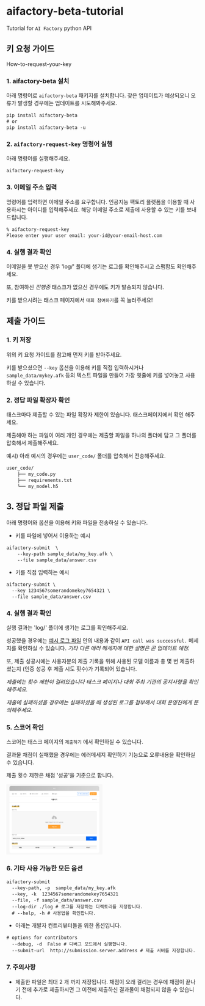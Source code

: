 # aifactory-beta-tutorial
Tutorial for `AI Factory` python API

## 키 요청 가이드 
How-to-request-your-key

### 1. aifactory-beta 설치

아래 명령어로 `aifactory-beta` 패키지를 설치합니다.
잦은 업데이트가 예상되오니 오류가 발생할 경우에는 업데이트를 시도해봐주세요.
```angular2html
pip install aifactory-beta
# or
pip install aifactory-beta -u
```

### 2. `aifactory-request-key` 명령어 실행

아래 명령어를 실행해주세요.

```
aifactory-request-key                
```

### 3. 이메일 주소 입력

명령어를 입력하면 이메일 주소를 요구합니다.
인공지능 팩토리 플랫폼을 이용할 때 사용하시는 아이디를 입력해주세요.
해당 이메일 주소로 제출에 사용할 수 있는 키를 보내드립니다.

```angular2html
% aifactory-request-key
Please enter your user email: your-id@your-email-host.com
```

### 4. 실행 결과 확인

이메일을 못 받으신 경우 'log/' 폴더에 생기는 로그를 확인해주시고 스팸함도 확인해주세요.

또, 참여하신 *진행중* 태스크가 없으신 경우에도 키가 발송되지 않습니다.

키를 받으시려는 태스크 페이지에서 `대회 참여하기`를 꼭 눌러주세요!

## 제출 가이드

### 1. 키 저장

위의 키 요청 가이드를 참고해 먼저 키를 받아주세요.

키를 받으셨으면 `--key` 옵션을 이용해 키를 직접 입력하시거나 `sample_data/mykey.afk` 등의 텍스트 파일을 만들어 가장 윗줄에 키를 넣어놓고 사용하실 수 있습니다.

### 2. 정답 파일 확장자 확인

태스크마다 제출할 수 있는 파일 확장자 제한이 있습니다. 태스크페이지에서 확인 해주세요.

제출해야 하는 파일이 여러 개인 경우에는 제출할 파일을 하나의 폴더에 담고 그 폴더를 압축해서 제출해주세요.

예시) 아래 예시의 경우에는 `user_code/` 폴더를 압축해서 전송해주세요.

```angular2html
user_code/
    ├── my_code.py
    ├── requirements.txt
    └── my_model.h5
```

## 3. 정답 파일 제출

아래 명령어와 옵션을 이용해 키와 파일을 전송하실 수 있습니다.

- 키를 파일에 넣어서 이용하는 예시
```
aifactory-submit  \
    --key-path sample_data/my_key.afk \
    --file sample_data/answer.csv
```

- 키를 직접 입력하는 예시
```
aifactory-submit \
  --key 1234567somerandomekey7654321 \
  --file sample_data/answer.csv
```


### 4. 실행 결과 확인

실행 결과는 'log/' 폴더에 생기는 로그를 확인해주세요.

성공했을 경우에는 [예시 로그 파일](!log/SUBMISSION_sample.log) 안의 내용과 같이 `API call was successful.` 메세지를 확인하실 수 있습니다.
*기타 다른 에러 메세지에 대한 설명은 곧 업데이트 예정.*

또, 제출 성공시에는 사용자분의 제출 기록을 위해 사용된 모델 이름과 총 몇 번 제출하셨는지 (인증 성공 후 제출 시도 횟수)가 기록되어 있습니다.

*제출에는 횟수 제한이 걸려있습니다 태스크 페이지나 대회 주최 기관의 공지사항을 확인해주세요.*

*제출에 실패하셨을 경우에는 실패하셨을 때 생성된 로그를 첨부해서 대회 운영진에게 문의해주세요.*

### 5. 스코어 확인

스코어는 태스크 페이지의 `제출하기` 에서 확인하실 수 있습니다.

결과물 채점이 실패했을 경우에는 에러메세지 확인하기 기능으로 오류내용을 확인하실 수 있습니다.

제출 횟수 제한은 채점 '성공'을 기준으로 합니다.

<img src="./images/grading_result.png" width=50% align="center">


### 6. 기타 사용 가능한 모든 옵션

```
aifactory-submit
  --key-path, -p  sample_data/my_key.afk
  --key, -k  1234567somerandomekey7654321
  --file, -f sample_data/answer.csv
  --log-dir ./log # 로그를 저장하는 디렉토리를 지정합니다.
  # --help, -h # 사용법을 확인합니다.
```

- 아래는 개발자 컨트리뷰터들을 위한 옵션입니다.
```
# options for contributors
  --debug, -d  False # 디버그 모드에서 실행합니다.
  --submit-url  http://submission.server.address # 제출 서버를 지정합니다.
```


### 7. 주의사항

- 제출한 파일은 최대 2 개 까지 저장됩니다. 채점이 오래 걸리는 경우에 채점이 끝나기 전에 추가로 제출하시면 그 이전에 제출하신 결과물이 채점되지 않을 수 있습니다.

